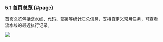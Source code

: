 ### 5.1 首页总览 {#page}

首页总览包括流水线、代码、部署等统计汇总信息，支持自定义常用任务，可查看流水线的最近执行记录。

![](/assets/bk-cicdkit-2.png)
